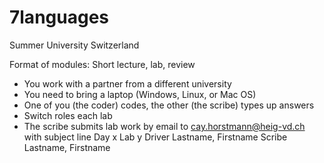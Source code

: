 7languages
==========

Summer University Switzerland 

Format of modules: Short lecture, lab, review
* You work with a partner from a different university
* You need to bring a laptop (Windows, Linux, or Mac OS)
* One of you (the coder) codes, the other (the scribe) types up answers
* Switch roles each lab
* The scribe submits lab work by email to cay.horstmann@heig-vd.ch with subject line Day x  Lab y Driver Lastname, Firstname Scribe Lastname, Firstname